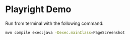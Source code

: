 # Playright Demo

Run from terminal with the following command:

```sh
mvn compile exec:java -Dexec.mainClass=PageScreenshot
```